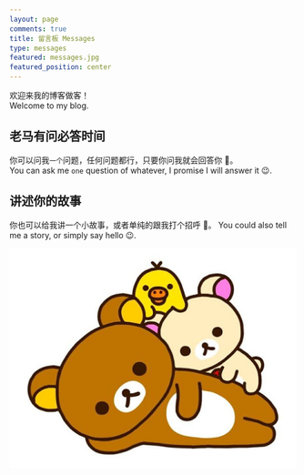 ```yaml
---
layout: page
comments: true
title: 留言板 Messages
type: messages
featured: messages.jpg
featured_position: center
---
```


欢迎来我的博客做客！  
Welcome to my blog.

## 老马有问必答时间

你可以问我``一个``问题，任何问题都行，只要你问我就会回答你 🥳。  
You can ask me ``one`` question of whatever, I promise I will answer it 😉.

## 讲述你的故事

你也可以给我讲一个小故事，或者单纯的跟我打个招呼 🥳。
You could also tell me a story, or simply say hello 😉.

![轻松熊](/assets/img/posts/rilakkuma.jpg)

<script>
    var nowDate = new Date();
    var nowYear = nowDate.getUTCFullYear();
    var nowMonth = nowDate.getUTCMonth()+1;
    if (nowMonth < 10) nowMonth = "0"+nowMonth;
    var nowDay = nowDate.getUTCDate();
    if (nowDay < 10) nowDay = "0"+nowDay;
    var nowHour = nowDate.getUTCHours();
    if (nowHour < 10) nowHour = "0"+nowHour;
    var nowMinute = nowDate.getUTCMinutes();
    if (nowMinute < 10) nowMinute = "0"+nowMinute;
    var nowSecond = nowDate.getUTCSeconds();
    if (nowSecond < 10) nowSecond = "0"+nowSecond;
    
    
    var nowDateStr = nowYear + '-' + nowMonth + '-' + nowDay + 'T' + nowHour + ':' + nowMinute + ':' + nowSecond + '.000Z';
    console.log("ike.today: new date is " + nowDateStr)
    localStorage.setItem("ike.today.q2a.lasttime", nowDateStr);
</script>